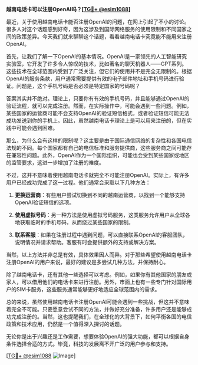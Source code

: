 **越南电话卡可以注册OpenAI吗？[[TG💪+ @esim1088](https://t.me/s/esim1088)]**

最近，关于使用越南电话卡能否注册OpenAI的问题，在网上引起了不小的讨论。很多人对这个话题感到好奇，因为这涉及到国际网络服务的使用限制和不同国家之间的政策差异。今天我们就来聊聊这个话题，看看越南电话卡究竟能不能用来注册OpenAI。

首先，让我们了解一下OpenAI的基本情况。OpenAI是一家领先的人工智能研究实验室，它开发了许多令人惊叹的技术，比如著名的聊天机器人——GPT系列。这些技术在全球范围内受到了广泛关注，但它们的使用并不是完全无限制的。根据OpenAI的服务条款，用户通常需要提供有效的电子邮件地址和手机号码进行验证。问题是，这个手机号码是否必须是特定国家的号码呢？

答案其实并不绝对。理论上，只要你有有效的手机号码，并且能够通过OpenAI的验证流程，就可以完成注册。然而，在实际操作中，可能会遇到一些问题。例如，某些国家的运营商可能不会支持OpenAI的验证短信格式，或者验证短信可能无法成功发送到你的手机上。因此，虽然越南电话卡理论上是可以用来注册的，但在实践中可能会遇到困难。

那么，为什么会有这样的限制呢？这主要是由于国际通信网络的复杂性和各国电信法规的不同。每个国家都有自己的电信标准和服务提供商，这些服务商之间可能存在兼容性问题。此外，OpenAI作为一个国际组织，可能也会受到某些国家或地区的监管要求，这进一步增加了注册的难度。

不过，这并不意味着使用越南电话卡就完全不可能注册OpenAI。实际上，有许多用户已经成功完成了这一过程。他们通常会采取以下几种方法：

1. **更换运营商**：有些用户尝试切换到不同的越南运营商，以找到一个能够支持OpenAI验证短信的选项。
   
2. **使用虚拟号码**：另一种方法是使用虚拟号码服务，这类服务允许用户从全球各地获取临时的手机号码，从而绕过某些国家的限制。

3. **联系客服**：如果在注册过程中遇到问题，可以直接联系OpenAI的客服团队，说明情况并请求帮助。客服有时会提供额外的支持或解决方案。

当然，以上方法并非总是有效，具体效果因人而异。对于那些希望使用越南电话卡注册OpenAI的用户来说，最好的建议是多尝试几种方法，并保持耐心。

除了越南电话卡，还有其他一些选择可以考虑。例如，如果你有其他国家的朋友或家人，可以借用他们的电话卡来进行注册。另外，市面上也有一些专门针对国际用户的SIM卡服务，这些服务通常能够更好地适应全球范围内的需求。

总的来说，虽然使用越南电话卡注册OpenAI可能会遇到一些挑战，但这并不意味着完全不可能。只要愿意尝试不同的方法，并做好充分准备，许多用户还是能够成功完成注册的。当然，这也提醒我们，在全球化的大背景下，如何平衡各国的电信政策和技术应用，仍然是一个值得深入探讨的话题。

无论你是出于兴趣还是工作需要，想要体验OpenAI的强大功能，都可以根据自身条件选择合适的方式。毕竟，科技的发展离不开广泛的用户参与和支持。

[[TG💪+ @esim1088](https://t.me/s/esim1088) ![Image](https://i.postimg.cc/4NQfJmqS/Snipaste-2025-05-13-00-14-12.png)]